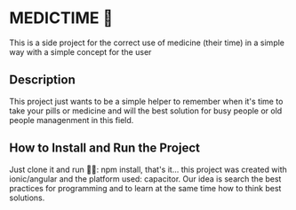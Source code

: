 # MEDICTIME 💊
<p> This is a side project for the correct use of medicine (their time) in a simple way with a simple concept for the user </p>

## Description
<p> This project just wants to be a simple helper to remember when it's time to take your pills or medicine and will the best solution for busy people or old people managenment in this field. </p>

## How to Install and Run the Project
<p> Just clone it and run 🤘🏻: npm install, that's it... this project was created with ionic/angular and the platform used: capacitor. Our idea is search the best practices for programming and to learn at the same time how to think best solutions. </p>
